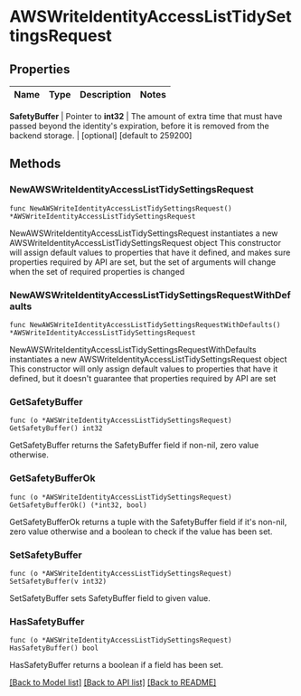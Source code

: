 # AWSWriteIdentityAccessListTidySettingsRequest


## Properties

Name | Type | Description | Notes
------------ | ------------- | ------------- | -------------


**SafetyBuffer** | Pointer to **int32** | The amount of extra time that must have passed beyond the identity&#x27;s expiration, before it is removed from the backend storage. | [optional] [default to 259200]



## Methods


### NewAWSWriteIdentityAccessListTidySettingsRequest

`func NewAWSWriteIdentityAccessListTidySettingsRequest() *AWSWriteIdentityAccessListTidySettingsRequest`

NewAWSWriteIdentityAccessListTidySettingsRequest instantiates a new AWSWriteIdentityAccessListTidySettingsRequest object
This constructor will assign default values to properties that have it defined,
and makes sure properties required by API are set, but the set of arguments
will change when the set of required properties is changed

### NewAWSWriteIdentityAccessListTidySettingsRequestWithDefaults

`func NewAWSWriteIdentityAccessListTidySettingsRequestWithDefaults() *AWSWriteIdentityAccessListTidySettingsRequest`

NewAWSWriteIdentityAccessListTidySettingsRequestWithDefaults instantiates a new AWSWriteIdentityAccessListTidySettingsRequest object
This constructor will only assign default values to properties that have it defined,
but it doesn't guarantee that properties required by API are set


### GetSafetyBuffer

`func (o *AWSWriteIdentityAccessListTidySettingsRequest) GetSafetyBuffer() int32`

GetSafetyBuffer returns the SafetyBuffer field if non-nil, zero value otherwise.

### GetSafetyBufferOk

`func (o *AWSWriteIdentityAccessListTidySettingsRequest) GetSafetyBufferOk() (*int32, bool)`

GetSafetyBufferOk returns a tuple with the SafetyBuffer field if it's non-nil, zero value otherwise
and a boolean to check if the value has been set.

### SetSafetyBuffer

`func (o *AWSWriteIdentityAccessListTidySettingsRequest) SetSafetyBuffer(v int32)`

SetSafetyBuffer sets SafetyBuffer field to given value.


### HasSafetyBuffer

`func (o *AWSWriteIdentityAccessListTidySettingsRequest) HasSafetyBuffer() bool`

HasSafetyBuffer returns a boolean if a field has been set.









[[Back to Model list]](../README.md#documentation-for-models) [[Back to API list]](../README.md#documentation-for-api-endpoints) [[Back to README]](../README.md)


